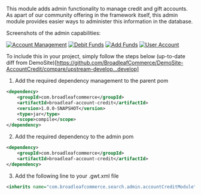 This module adds admin functionality to manage credit and gift accounts.
As apart of our community offering in the framework itself, this admin module provides easier ways to administer this information in
the database.

Screenshots of the admin capabilities:

[![Account Management](images/modules/AccountCreditCustomerScreen.png)](images/modules/AccountCreditCustomerScreen.png)
[![Debit Funds](images/modules/AccountCreditDebitFunds.png)](images/modules/AccountCreditDebitFunds.png)
[![Add Funds](images/modules/AccountCreditAddFunds.png)](images/modules/AccountCreditAddFunds.png)
[![User Account](images/modules/AccountCreditSite.png)](images/modules/AccountCreditSite.png)

To include this in your project, simply follow the steps below (up-to-date diff from DemoSite)[https://github.com/BroadleafCommerce/DemoSite-AccountCredit/compare/upstream-develop...develop]

1. Add the required dependency management to the parent pom
```xml
<dependency>
    <groupId>com.broadleafcommerce</groupId>
    <artifactId>broadleaf-account-credit</artifactId>
    <version>1.0.0-SNAPSHOT</version>
    <type>jar</type>
    <scope>compile</scope>
</dependency>
```

2. Add the required dependency to the admin pom
```xml
<dependency>
    <groupId>com.broadleafcommerce</groupId>
    <artifactId>broadleaf-account-credit</artifactId>
</dependency>
```

3. Add the following line to your .gwt.xml file
```xml
<inherits name="com.broadleafcommerce.search.admin.accountCreditModule" />
```

